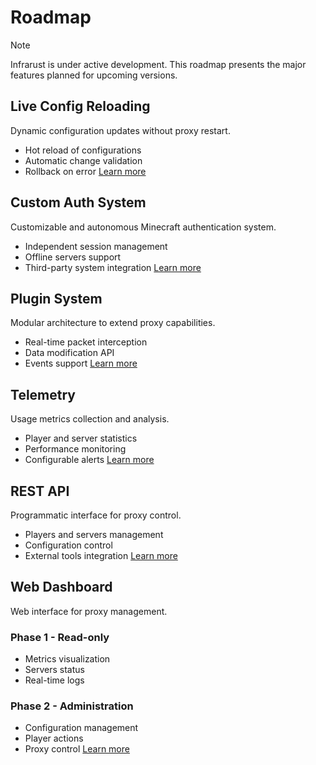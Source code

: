 # Roadmap

> [!NOTE]  
> Infrarust is under active development. This roadmap presents the major features planned for upcoming versions.

## Live Config Reloading
Dynamic configuration updates without proxy restart.
- Hot reload of configurations
- Automatic change validation
- Rollback on error
[Learn more](features/live-config.md)

## Custom Auth System
Customizable and autonomous Minecraft authentication system.
- Independent session management  
- Offline servers support
- Third-party system integration
[Learn more](features/auth-system.md)

## Plugin System
Modular architecture to extend proxy capabilities.
- Real-time packet interception
- Data modification API
- Events support
[Learn more](features/plugins.md)

## Telemetry
Usage metrics collection and analysis.
- Player and server statistics
- Performance monitoring
- Configurable alerts
[Learn more](features/telemetry.md)

## REST API
Programmatic interface for proxy control.
- Players and servers management
- Configuration control
- External tools integration
[Learn more](features/rest-api.md)

## Web Dashboard
Web interface for proxy management.
### Phase 1 - Read-only
- Metrics visualization
- Servers status
- Real-time logs

### Phase 2 - Administration
- Configuration management
- Player actions
- Proxy control
[Learn more](features/dashboard.md)